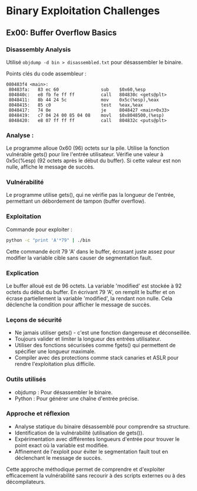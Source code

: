 # Binary Exploitation Challenges

## Ex00: Buffer Overflow Basics

### Disassembly Analysis

Utilisé `objdump -d bin > disassembled.txt` pour désassembler le binaire.

Points clés du code assembleur :

```assembly
080483f4 <main>:
 80483fa:	83 ec 60             	sub    $0x60,%esp
 804840c:	e8 fb fe ff ff       	call   804830c <gets@plt>
 8048411:	8b 44 24 5c          	mov    0x5c(%esp),%eax
 8048415:	85 c0                	test   %eax,%eax
 8048417:	74 0e                	je     8048427 <main+0x33>
 8048419:	c7 04 24 00 85 04 08 	movl   $0x8048500,(%esp)
 8048420:	e8 07 ff ff ff       	call   804832c <puts@plt>
```

### Analyse :

Le programme alloue 0x60 (96) octets sur la pile.
Utilise la fonction vulnérable gets() pour lire l'entrée utilisateur.
Vérifie une valeur à 0x5c(%esp) (92 octets après le début du buffer).
Si cette valeur est non nulle, affiche le message de succès.

### Vulnérabilité
Le programme utilise gets(), qui ne vérifie pas la longueur de l'entrée, permettant un débordement de tampon (buffer overflow).

### Exploitation
Commande pour exploiter :
```bash
python -c "print 'A'*79" | ./bin
```
Cette commande écrit 79 'A' dans le buffer, écrasant juste assez pour modifier la variable cible sans causer de segmentation fault.

### Explication

Le buffer alloué est de 96 octets.
La variable 'modified' est stockée à 92 octets du début du buffer.
En écrivant 79 'A', on remplit le buffer et on écrase partiellement la variable 'modified', la rendant non nulle.
Cela déclenche la condition pour afficher le message de succès.

### Leçons de sécurité

- Ne jamais utiliser gets() - c'est une fonction dangereuse et déconseillée.
- Toujours valider et limiter la longueur des entrées utilisateur.
- Utiliser des fonctions sécurisées comme fgets() qui permettent de spécifier une longueur maximale.
- Compiler avec des protections comme stack canaries et ASLR pour rendre l'exploitation plus difficile.

### Outils utilisés

- objdump : Pour désassembler le binaire.
- Python : Pour générer une chaîne d'entrée précise.

### Approche et réflexion

- Analyse statique du binaire désassemblé pour comprendre sa structure.
- Identification de la vulnérabilité (utilisation de gets()).
- Expérimentation avec différentes longueurs d'entrée pour trouver le point exact où la variable est modifiée.
- Affinement de l'exploit pour éviter le segmentation fault tout en déclenchant le message de succès.

Cette approche méthodique permet de comprendre et d'exploiter efficacement la vulnérabilité sans recourir à des scripts externes ou à des décompilateurs.